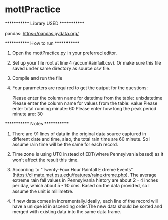 # mottPractice

***********   Library USED   ***********

pandas: https://pandas.pydata.org/

***********   How to run   ***********

1. Open the mottPractice.py in your preferred editor. 

2. Set up your file root at line 4 (accumRainfall.csv). Or make sure this file saved under same directory as source csv file.

3. Compile and run the file

4. Four parameters are required to get the output for the questions:

      Please enter the column name for datetime from the table: unixdatetime
      Please enter the column name for values from the table: value
      Please enter total running minute:  60
      Please enter how long the peak period minute are: 30


***********   Notes   ***********

1. There are 91 lines of data in the original data source captured in different date and time, also, the total rain time are 60 minute. So I assume rain time will be the same for each record.

2. Time zone is using UTC instead of EDT(where Pennsylvania based) as it won't affect the result this time.

3. According to "Twenty-Four Hour Rainfall Extreme Events" (https://climate.met.psu.edu/features/rainextreme.php). The average extreme rain fall values in Pennsylvania history are about 2 - 4 inches per day, which about 5 - 10 cms. Based on the data provided, so I assume the unit is millimetre.

4. If new data comes in incrementally.Ideally, each line of the record will have a unique id in ascending order.The new data should be sorted and merged with existing data into the same data frame. 
